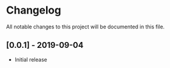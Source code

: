 # Changelog
All notable changes to this project will be documented in this file.

## [0.0.1] - 2019-09-04
- Initial release



